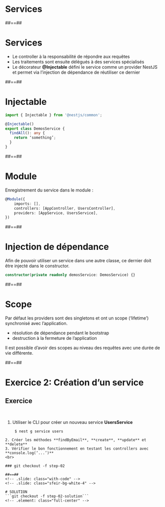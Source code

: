 <!-- .slide: class="transition-orange sfeir-bg-white-4" -->

# Services

##==##
# Services
* Le controller à la responsabilité de répondre aux requêtes
* Les traitements sont ensuite délégués à des services spécialisés
* Le décorateur **@Injectable** défini le service comme un provider NestJS et permet via l’injection de dépendance de réutiliser ce dernier


##==##
<!-- .slide: class="with-code" -->

# Injectable
```typescript
import { Injectable } from '@nestjs/common';

@Injectable()
export class DemosService {
  findAll(): any {
    return ‘something’;
  }
}
```
<!-- .slide: class="big-code" -->


##==##
<!-- .slide: class="with-code" -->

# Module
Enregistrement du service dans le module :

```typescript
@Module({ 
    imports: [], 
    controllers: [AppController, UsersController], 
    providers: [AppService, UsersService], 
})
```
<!-- .slide: class="big-code" -->


##==##
<!-- .slide: class="with-code" -->

# Injection de dépendance
Afin de pouvoir utiliser un service dans une autre classe, ce dernier doit être injecté dans le constructor.

```typescript
constructor(private readonly demosService: DemosService) {}
```
<!-- .slide: class="big-code" -->


##==##
# Scope
Par défaut les providers sont des singletons et ont un scope (‘lifetime’) synchronisé avec l’application.
* résolution de dépendance pendant le bootstrap
* destruction à la fermeture de l’application

Il est possible d’avoir des scopes au niveau des requêtes avec une durée de vie différente.


##==##
<!-- .slide: class="exercice sfeir-bg-pink" -->

# Exercice 2: Création d’un service
## Exercice
<br>

1. Utiliser le CLI pour créer un nouveau service **UsersService**
   ```shell
    $ nest g service users
  ```
2. Créer les méthodes **findByEmail**, **create**, **update** et **delete**
3. Vérifier le bon fonctionnement en testant les controllers avec **console.log(‘...’)**
<br>

### git checkout -f step-02

##==##
<!-- .slide: class="with-code" -->
<!-- .slide: class="sfeir-bg-white-4" -->

# SOLUTION
```git checkout -f step-02-solution```
<!-- .element: class="full-center" -->
